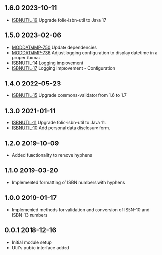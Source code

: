 ## 1.6.0 2023-10-11
* [ISBNUTIL-19](https://issues.folio.org/browse/ISBNUTIL-19) Upgrade folio-isbn-util to Java 17

## 1.5.0 2023-02-06
* [MODDATAIMP-750](https://issues.folio.org/browse/MODDATAIMP-750) Update dependencies
* [MODDATAIMP-736](https://issues.folio.org/browse/MODDATAIMP-736) Adjust logging configuration to display datetime in a proper format
* [ISBNUTIL-14](https://issues.folio.org/browse/ISBNUTIL-14) Logging improvement
* [ISBNUTIL-17](https://issues.folio.org/browse/ISBNUTIL-17) Logging improvement - Configuration

## 1.4.0 2022-05-23
* [ISBNUTIL-15](https://issues.folio.org/browse/ISBNUTIL-15) Upgrade commons-validator from 1.6 to 1.7

## 1.3.0 2021-01-11
* [ISBNUTIL-11](https://issues.folio.org/browse/ISBNUTIL-11) Upgrade folio-isbn-util to Java 11.
* [ISBNUTIL-10](https://issues.folio.org/browse/ISBNUTIL-10) Add personal data disclosure form.

## 1.2.0 2019-10-09
 * Added functionality to remove hyphens

## 1.1.0 2019-03-20
 * Implemented formatting of ISBN numbers with hyphens

## 1.0.0 2019-01-17
 * Implemented methods for validation and conversion of ISBN-10 and ISBN-13 numbers

## 0.0.1 2018-12-16
 * Initial module setup
 * Util's public interface added

